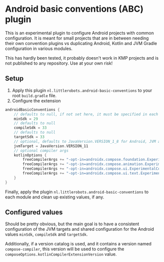 # Android basic conventions (ABC) plugin

This is an experimental plugin to configure Android projects with common configuration.
It is meant for small projects that are in between needing their own convention plugins vs duplicating Android, Kotlin and JVM
Gradle configuration in various modules.

This has hardly been tested, it probably doesn't work in KMP projects and is not published to any repository. Use at your
own risk!

## Setup
1. Apply this plugin `nl.littlerobots.android-basic-conventions` to your root `build.gradle` file.
2. Configure the extension

```groovy
androidBasicConventions {
    // defaults to null, if not set here, it must be specified in each module
    minSdk = 29
    // defaults to null
    compileSdk = 33
    // defaults to null
    targetSdk = 33
    // optional, defaults to JavaVersion.VERSION_1_8 for Android, JVM and Kotlin
    jvmTarget = JavaVersion.VERSION_11
    // optional compiler args
    kotlinOptions {
        freeCompilerArgs += "-opt-in=androidx.compose.foundation.ExperimentalFoundationApi"
        freeCompilerArgs += "-opt-in=androidx.compose.animation.ExperimentalAnimationApi"
        freeCompilerArgs += "-opt-in=androidx.compose.ui.ExperimentalComposeUiApi"
        freeCompilerArgs += "-opt-in=androidx.compose.ui.text.ExperimentalTextApi"
    }
}
```
Finally, apply the plugin `nl.littlerobots.android-basic-conventions` to each module and clean up existing values, if any.

## Configured values
Should be pretty obvious, but the main goal is to have a consistent configuration of the JVM targets and shared configuration
for the Android values `minSdk`, `compileSdk` and `targetSdk`.

Additionally, if a version catalog is used, and it contains a version named `compose-compiler`, this version will be used
to configure the `composeOptions.kotlinCompilerExtensionVersion` value.

